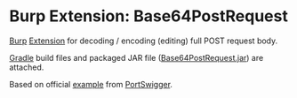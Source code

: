# Burp Extension: Base64PostRequest

[Burp](https://portswigger.net/burp/)
[Extension](https://portswigger.net/burp/extender/)
for decoding / encoding (editing) full POST request body.

[Gradle](https://gradle.org/) build files and packaged
JAR file ([Base64PostRequest.jar](./build/libs/Base64PostRequest.jar))
are attached.

Based on official
[example](https://github.com/PortSwigger/example-custom-editor-tab)
from [PortSwigger](https://portswigger.net/).

